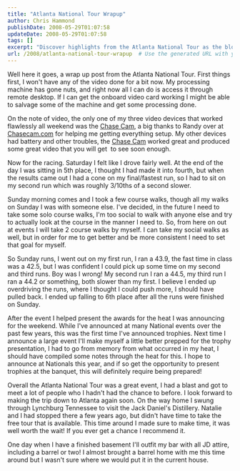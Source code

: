 ```yaml
---
title: "Atlanta National Tour Wrapup"
author: Chris Hammond
publishDate: 2008-05-29T01:07:58
updateDate: 2008-05-29T01:07:58
tags: []
excerpt: "Discover highlights from the Atlanta National Tour as the blogger shares racing experiences and a visit to the Jack Daniel's Distillery."
url: /2008/atlanta-national-tour-wrapup  # Use the generated URL with year
---
```

<p>Well here it goes, a wrap up post from the Atlanta National Tour. First things first, I won't have any of the video done for a bit now. My processing machine has gone nuts, and right now all I can do is access it through remote desktop. If I can get the onboard video card working I might be able to salvage some of the machine and get some processing done.</p> <p>On the note of video, the only one of my three video devices that worked flawlessly all weekend was the <a target="_blank" href="https://www.chasecam.com/">Chase Cam</a>, a big thanks to Randy over at <a target="_blank" href="https://www.chasecam.com/">Chasecam.com</a> for helping me getting everything setup. My other devices had battery and other troubles, the <a target="_blank" href="https://www.chasecam.com/">Chase Cam</a> worked great and produced some great video that you will get&#160; to see soon enough.</p> <p>Now for the racing. Saturday I felt like I drove fairly well. At the end of the day I was sitting in 5th place, I thought I had made it into fourth, but when the results came out I had a cone on my final/fastest run, so I had to sit on my second run which was roughly 3/10ths of a second slower.</p> <p>Sunday morning comes and I took a few course walks, though all my walks on Sunday I was with someone else. I've decided, in the future I need to take some solo course walks, I'm too social to walk with anyone else and try to actually look at the course in the manner I need to. So, from here on out at events I will take 2 course walks by myself. I can take my social walks as well, but in order for me to get better and be more consistent I need to set that goal for myself.</p> <p>So Sunday runs, I went out on my first run, I ran a 43.9, the fast time in class was a 42.5, but I was confident I could pick up some time on my second and third runs. Boy was I wrong! My second run I ran a 44.5, my third run I ran a 44.2 or something, both slower than my first. I believe I ended up overdriving the runs, where I thought I could push more, I should have pulled back. I ended up falling to 6th place after all the runs were finished on Sunday.</p> <p>After the event I helped present the awards for the heat I was announcing for the weekend. While I've announced at many National events over the past few years, this was the first time I've announced trophies. Next time I announce a large event I'll make myself a little better prepped for the trophy presentation, I had to go from memory from what occurred in my heat, I should have compiled some notes through the heat for this. I hope to announce at Nationals this year, and if so get the opportunity to present trophies at the banquet, this will definitely require being prepared!</p> <p>Overall the Atlanta National Tour was a great event, I had a blast and got to meet a lot of people who I hadn't had the chance to before. I look forward to making the trip down to Atlanta again soon. On the way home I swung through Lynchburg Tennessee to visit the Jack Daniel's Distillery. Natalie and I had stopped there&#160;a few years ago, but didn't have time to take the free tour that is available. This time around I made sure to make time, it was well worth the wait! If you ever get a chance I recommend it.</p> <p>One day when I have a finished basement I'll outfit my bar with all JD attire, including a barrel or two! I almost brought a barrel home with me this time around but I wasn't sure where we would put it in the current house.</p>

